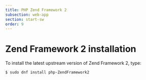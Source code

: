 ```yaml
---
title: PHP Zend Framework 2
subsection: web-app
section: start-sw
order: 9
---
```


# Zend Framework 2 installation

To install the latest upstream version of Zend Framework 2, type:

```
$ sudo dnf install php-ZendFramework2
```
